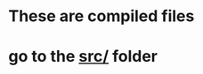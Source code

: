 # These are compiled files
# go to the [src/](https://github.com/lesha-co/codecrafters-bittorrent-javascript/tree/master/src) folder